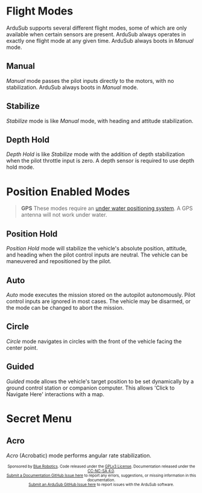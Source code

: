 # Flight Modes

ArduSub supports several different flight modes, some of which are only available when certain sensors are present. ArduSub always operates in exactly one flight mode at any given time. ArduSub always boots in *Manual* mode.

## Manual

*Manual* mode passes the pilot inputs directly to the motors, with no stabilization. ArduSub always boots in *Manual* mode.

## Stabilize

*Stabilize* mode is like *Manual* mode, with heading and attitude stabilization.

## Depth Hold

*Depth Hold* is like *Stabilize* mode with the addition of depth stabilization when the pilot throttle input is zero. A depth sensor is required to use depth hold mode.

# Position Enabled Modes

> **GPS** These modes require an [under water positioning system](http://www.bluerobotics.com/store/electronics/underwater-gps/aps-wl-11001/). A GPS antenna will not work under water.

## Position Hold

*Position Hold* mode will stabilize the vehicle's absolute position, attitude, and heading when the pilot control inputs are neutral. The vehicle can be maneuvered and repositioned by the pilot.

## Auto

*Auto* mode executes the mission stored on the autopilot autonomously. Pilot control inputs are ignored in most cases. The vehicle may be disarmed, or the mode can be changed to abort the mission.

## Circle

*Circle* mode navigates in circles with the front of the vehicle facing the center point.

## Guided

*Guided* mode allows the vehicle's target position to be set dynamically by a ground control station or companion computer. This allows 'Click to Navigate Here' interactions with a map.

# Secret Menu

## Acro

*Acro* (Acrobatic) mode performs angular rate stabilization.

<p style="font-size:10px; text-align:center">
Sponsored by <a href="http://www.bluerobotics.com/">Blue Robotics</a>. Code released under the <a href="https://github.com/bluerobotics/ardusub/blob/master/COPYING.txt">GPLv3 License</a>. Documentation released under the <a href="https://creativecommons.org/licenses/by-nc-sa/4.0/">CC-NC-SA 4.0</a>.<br />
<a href="https://github.com/bluerobotics/ardusub-docs/issues/">Submit a Documentation GitHub Issue here</a> to report any errors, suggestions, or missing information in this documentation.<br />
<a href="https://github.com/bluerobotics/ardusub/issues/">Submit an ArduSub GitHub Issue here</a> to report issues with the ArduSub software.
</p>